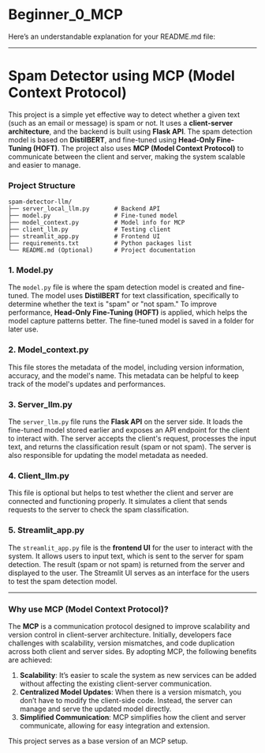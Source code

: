 # Beginner_0_MCP
Here’s an understandable explanation for your README.md file:

---

# Spam Detector using MCP (Model Context Protocol)

This project is a simple yet effective way to detect whether a given text (such as an email or message) is spam or not. It uses a **client-server architecture**, and the backend is built using **Flask API**. The spam detection model is based on **DistilBERT**, and fine-tuned using **Head-Only Fine-Tuning (HOFT)**. The project also uses **MCP (Model Context Protocol)** to communicate between the client and server, making the system scalable and easier to manage.

### Project Structure

```
spam-detector-llm/
├── server_local_llm.py       # Backend API
├── model.py                  # Fine-tuned model
├── model_context.py          # Model info for MCP
├── client_llm.py             # Testing client
├── streamlit_app.py          # Frontend UI
├── requirements.txt          # Python packages list
└── README.md (Optional)      # Project documentation
```

### 1. **Model.py**
The `model.py` file is where the spam detection model is created and fine-tuned. The model uses **DistilBERT** for text classification, specifically to determine whether the text is "spam" or "not spam." To improve performance, **Head-Only Fine-Tuning (HOFT)** is applied, which helps the model capture patterns better. The fine-tuned model is saved in a folder for later use.

### 2. **Model_context.py**
This file stores the metadata of the model, including version information, accuracy, and the model's name. This metadata can be helpful to keep track of the model's updates and performances.

### 3. **Server_llm.py**
The `server_llm.py` file runs the **Flask API** on the server side. It loads the fine-tuned model stored earlier and exposes an API endpoint for the client to interact with. The server accepts the client's request, processes the input text, and returns the classification result (spam or not spam). The server is also responsible for updating the model metadata as needed.

### 4. **Client_llm.py**
This file is optional but helps to test whether the client and server are connected and functioning properly. It simulates a client that sends requests to the server to check the spam classification.

### 5. **Streamlit_app.py**
The `streamlit_app.py` file is the **frontend UI** for the user to interact with the system. It allows users to input text, which is sent to the server for spam detection. The result (spam or not spam) is returned from the server and displayed to the user. The Streamlit UI serves as an interface for the users to test the spam detection model.

---

### Why use MCP (Model Context Protocol)?

The **MCP** is a communication protocol designed to improve scalability and version control in client-server architecture. Initially, developers face challenges with scalability, version mismatches, and code duplication across both client and server sides. By adopting MCP, the following benefits are achieved:

1. **Scalability**: It’s easier to scale the system as new services can be added without affecting the existing client-server communication.
2. **Centralized Model Updates**: When there is a version mismatch, you don’t have to modify the client-side code. Instead, the server can manage and serve the updated model directly.
3. **Simplified Communication**: MCP simplifies how the client and server communicate, allowing for easy integration and extension.

This project serves as a base version of an MCP setup.
